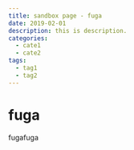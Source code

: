 ```yaml
---
title: sandbox page - fuga
date: 2019-02-01
description: this is description.
categories:
  - cate1
  - cate2
tags:
  - tag1
  - tag2
---
```


# fuga
fugafuga
